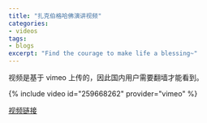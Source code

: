 ```yaml
---
title: "扎克伯格哈佛演讲视频"
categories:
- videos
tags:
- blogs
excerpt: "Find the courage to make life a blessing~"
---
```




视频是基于 vimeo 上传的，因此国内用户需要翻墙才能看到。



{% include video id="259668262" provider="vimeo" %}



[视频链接](http://gslb.miaopai.com/stream/H27nclvJyH7j0pZSOgv5ugy1~Lztnw6Y7rLGcw__.mp4?yx=&refer=weibo_app&Expires=1520860725&ssig=fKiw%2FQ8%2FwL&KID=unistore,video)